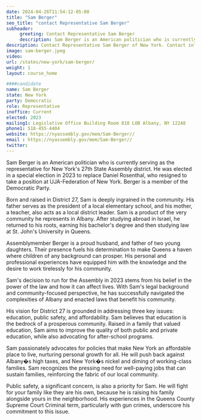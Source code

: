 ```yaml
---
date: 2024-04-26T11:54:12-05:00
title: "Sam Berger"
seo_title: "contact Representative Sam Berger"
subheader:
     greeting: Contact Representative Sam Berger
     description: Sam Berger is an American politician who is currently serving as the representative for New York's 27th State Assembly district. He was elected in a special election in 2023 to replace Daniel Rosenthal, who resigned to take a position at UJA-Federation of New York. Berger is a member of the Democratic Party.
description: Contact Representative Sam Berger of New York. Contact information for Sam Berger includes email address, phone number, and mailing address.
image: sam-berger.jpeg
video:
url: /states/new-york/sam-berger/
weight: 1
layout: course_home

####candidate
name: Sam Berger
state: New York
party: Democratic
role: Representative
inoffice: Current
elected: 2023
mailing1: Legislative Office Building Room 818 LOB Albany, NY 12248
phone1: 518-455-4404
website: https://nyassembly.gov/mem/Sam-Berger//
email : https://nyassembly.gov/mem/Sam-Berger//
twitter:
---
```

Sam Berger is an American politician who is currently serving as the representative for New York's 27th State Assembly district. He was elected in a special election in 2023 to replace Daniel Rosenthal, who resigned to take a position at UJA-Federation of New York. Berger is a member of the Democratic Party.

Born and raised in District 27, Sam is deeply ingrained in the community. His father serves as the president of a local elementary school, and his mother, a teacher, also acts as a local district leader. Sam is a product of the very community he represents in Albany. After studying abroad in Israel, he returned to his roots, earning his bachelor's degree and then studying law at St. John's University in Queens.

Assemblymember Berger is a proud husband, and father of two young daughters. Their presence fuels his determination to make Queens a haven where children of any background can prosper. His personal and professional experiences have equipped him with the knowledge and the desire to work tirelessly for his community.

Sam's decision to run for the Assembly in 2023 stems from his belief in the power of the law and how it can affect lives. With Sam's legal background and community-focused perspective, he has successfully navigated the complexities of Albany and enacted laws that benefit his community.

His vision for District 27 is grounded in addressing three key issues: education, public safety, and affordability. Sam believes that education is the bedrock of a prosperous community. Raised in a family that valued education, Sam aims to improve the quality of both public and private education, while also advocating for after-school programs.

Sam passionately advocates for policies that make New York an affordable place to live, nurturing personal growth for all. He will push back against Albany�s high taxes, and New York�s nickel and diming of working-class families. Sam recognizes the pressing need for well-paying jobs that can sustain families, reinforcing the fabric of our local community.

Public safety, a significant concern, is also a priority for Sam. He will fight for your family like they are his own, because he is raising his family alongside yours in the neighborhood. His experiences in the Queens County Supreme Court Criminal term, particularly with gun crimes, underscore his commitment to this issue.
